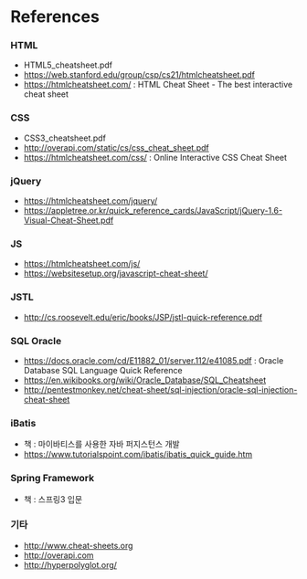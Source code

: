 # References

### HTML

* HTML5_cheatsheet.pdf
* https://web.stanford.edu/group/csp/cs21/htmlcheatsheet.pdf
* https://htmlcheatsheet.com/ : HTML Cheat Sheet - The best interactive cheat sheet

### CSS 

* CSS3_cheatsheet.pdf
* http://overapi.com/static/cs/css_cheat_sheet.pdf
* https://htmlcheatsheet.com/css/ : Online Interactive CSS Cheat Sheet


### jQuery

* https://htmlcheatsheet.com/jquery/
* https://appletree.or.kr/quick_reference_cards/JavaScript/jQuery-1.6-Visual-Cheat-Sheet.pdf


### JS

* https://htmlcheatsheet.com/js/
* https://websitesetup.org/javascript-cheat-sheet/


### JSTL

* http://cs.roosevelt.edu/eric/books/JSP/jstl-quick-reference.pdf


### SQL Oracle

* https://docs.oracle.com/cd/E11882_01/server.112/e41085.pdf : Oracle Database SQL Language Quick Reference
* https://en.wikibooks.org/wiki/Oracle_Database/SQL_Cheatsheet
* http://pentestmonkey.net/cheat-sheet/sql-injection/oracle-sql-injection-cheat-sheet


### iBatis

* 책 : 마이바티스를 사용한 자바 퍼지스턴스 개발
* https://www.tutorialspoint.com/ibatis/ibatis_quick_guide.htm


### Spring Framework

* 책 : 스프링3 입문


### 기타
* http://www.cheat-sheets.org
* http://overapi.com
* http://hyperpolyglot.org/
